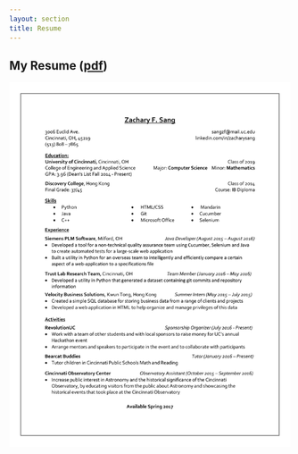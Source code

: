 ```yaml
---
layout: section
title: Resume
---
```


## My Resume (<a href="web-dist/images/Zachary_F_Sang_Resume.pdf" target="_blank">pdf</a>)
<div width="100%">
	<img class="no-mobile" src="web-dist/images/Zachary_F_Sang_Resume.png" width="750" style="display: block;
    margin-left: auto;
    margin-right: auto;
    max-width: 100%;"/>
</div>
